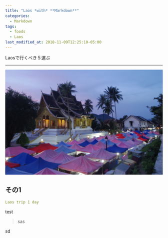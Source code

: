 ```yaml
---
title: "Laos *with* **Markdown**"
categories:
  - Markdown
tags:
  - foods
  - Laos
last_modified_at: 2018-11-09T12:25:10-05:00
---
```

Laosで行くべき５選ぶ
<hr>
<img src="/assets/images/Laostop.jpg" class="align-center" alt="" width="720">

## その1

```yaml
Laos trip 1 day
```


test

>sas

sd
 
